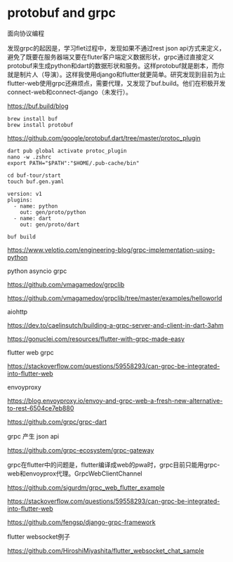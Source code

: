 # protobuf and grpc

面向协议编程

发现grpc的起因是，学习flet过程中，发现如果不通过rest json api方式来定义，避免了既要在服务器端又要在fluter客户端定义数据形状，grpc通过直接定义protobuf来生成python和dart的数据形状和服务。这样protobuf就是剧本，而你就是制片人（导演）。这样我使用django和flutter就更简单。研究发现到目前为止flutter-web使用grpc还麻烦点，需要代理，又发现了buf.build。他们在积极开发connect-web和connect-django（未发行）。

https://buf.build/blog

```
brew install buf
brew install protobuf
```

https://github.com/google/protobuf.dart/tree/master/protoc_plugin

```
dart pub global activate protoc_plugin
nano -w .zshrc
export PATH="$PATH":"$HOME/.pub-cache/bin"
```

```
cd buf-tour/start
touch buf.gen.yaml
```

```
version: v1
plugins:
  - name: python
    out: gen/proto/python
  - name: dart
    out: gen/proto/dart
```

```
buf build
```

https://www.velotio.com/engineering-blog/grpc-implementation-using-python

python asyncio grpc

https://github.com/vmagamedov/grpclib

https://github.com/vmagamedov/grpclib/tree/master/examples/helloworld

aiohttp

https://dev.to/caelinsutch/building-a-grpc-server-and-client-in-dart-3ahm

https://gonuclei.com/resources/flutter-with-grpc-made-easy

flutter web grpc

https://stackoverflow.com/questions/59558293/can-grpc-be-integrated-into-flutter-web

envoyproxy

https://blog.envoyproxy.io/envoy-and-grpc-web-a-fresh-new-alternative-to-rest-6504ce7eb880

https://github.com/grpc/grpc-dart

grpc 产生 json api

https://github.com/grpc-ecosystem/grpc-gateway

grpc在flutter中的问题是，flutter编译成web的pwa时，grpc目前只能用grpc-web和envoyprox代理。GrpcWebClientChannel

https://github.com/sigurdm/grpc_web_flutter_example

https://stackoverflow.com/questions/59558293/can-grpc-be-integrated-into-flutter-web



https://github.com/fengsp/django-grpc-framework



flutter websocket例子

https://github.com/HiroshiMiyashita/flutter_websocket_chat_sample



